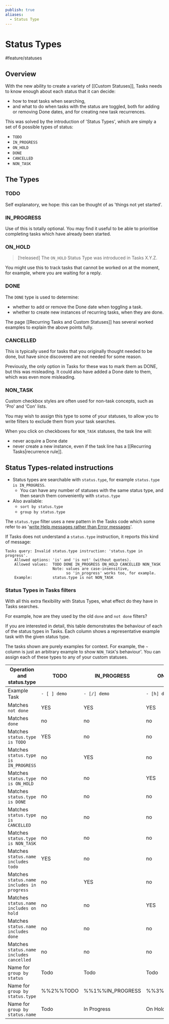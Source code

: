 ```yaml
---
publish: true
aliases:
  - Status Type
---
```


# Status Types

<span class="related-pages">#feature/statuses</span>

## Overview

With the new ability to create a variety of [[Custom Statuses]], Tasks needs to know enough about each status that it can decide:

- how to treat tasks when searching,
- and what to do when tasks with the status are toggled, both for adding or removing Done dates, and for creating new task recurrences.

This was solved by the introduction of 'Status Types', which are simply a set of 6 possible types of status:

- `TODO`
- `IN_PROGRESS`
- `ON_HOLD`
- `DONE`
- `CANCELLED`
- `NON_TASK`

## The Types

### TODO

Self explanatory, we hope: this can be thought of as 'things not yet started'.

### IN_PROGRESS

Use of this is totally optional. You may find it useful to be able to prioritise completing tasks which have already been started.

### ON_HOLD

> [!released]
> The `ON_HOLD` Status Type was introduced in Tasks X.Y.Z.

You might use this to track tasks that cannot be worked on at the moment, for example, where you are waiting for a reply.

### DONE

The `DONE` type is used to determine:

- whether to add or remove the Done date when toggling a task.
- whether to create new instances of recurring tasks, when they are done.

The page [[Recurring Tasks and Custom Statuses]] has several worked examples to explain the above points fully.

### CANCELLED

This is typically used for tasks that you originally thought needed to be done, but have since discovered are not needed for some reason.

Previously, the only option in Tasks for these was to mark them as DONE, but this was misleading. It could also have added a Done date to them, which was even more misleading.

### NON_TASK

Custom checkbox styles are often used for non-task concepts, such as 'Pro' and 'Con' lists.

You may wish to assign this type to some of your statuses, to allow you to write filters to exclude them from your task searches.

When you click on checkboxes for `NON_TASK` statuses, the task line will:

- never acquire a Done date
- never create a new instance, even if the task line has a [[Recurring Tasks|recurrence rule]].

## Status Types-related instructions

- Status types are searchable with `status.type`, for example `status.type is IN_PROGRESS`.
  - You can have any number of statuses with the same status type, and then search them conveniently with `status.type`
- Also available:
  - `sort by status.type`
  - `group by status.type`

The `status.type` filter uses a new pattern in the Tasks code which some refer to as '[write Help messages rather than Error messages](https://twitter.com/travis_simon/status/1069074730211135488)'.

If Tasks does not understand a `status.type` instruction, it reports this kind of message:

<!-- snippet: StatusTypeField.test.status.name_status.name_with_invalid_line_is_helpful.approved.text -->
```text
Tasks query: Invalid status.type instruction: 'status.type in progress'.
    Allowed options: 'is' and 'is not' (without quotes).
    Allowed values:  TODO DONE IN_PROGRESS ON_HOLD CANCELLED NON_TASK
                     Note: values are case-insensitive,
                           so 'in_progress' works too, for example.
    Example:         status.type is not NON_TASK
```
<!-- endSnippet -->

### Status Types in Tasks filters

With all this extra flexibility with Status Types, what effect do they have in Tasks searches.

For example, how are they used by the old `done` and `not done` filters?

If you are interested in detail, this table demonstrates the behaviour of each of the status types in Tasks.
Each column shows a representative example task with the given status type.

The tasks shown are purely examples for context. For example, the `~` column is just an arbitrary example to show `NON_TASK`'s behaviour'. You can assign each of these types to any of your custom statuses.

<!-- placeholder to force blank line before included text --><!-- include: DocsSamplesForStatuses.test.Status_Transitions_status-types.approved.md -->

| Operation and status.type | TODO | IN_PROGRESS | ON_HOLD | DONE | CANCELLED | NON_TASK |
| ----- | ----- | ----- | ----- | ----- | ----- | ----- |
| Example Task | `- [ ] demo` | `- [/] demo` | `- [h] demo` | `- [x] demo` | `- [-] demo` | `- [~] demo` |
| Matches `not done` | YES | YES | YES | no | no | no |
| Matches `done` | no | no | no | YES | YES | YES |
| Matches `status.type is TODO` | YES | no | no | no | no | no |
| Matches `status.type is IN_PROGRESS` | no | YES | no | no | no | no |
| Matches `status.type is ON_HOLD` | no | no | YES | no | no | no |
| Matches `status.type is DONE` | no | no | no | YES | no | no |
| Matches `status.type is CANCELLED` | no | no | no | no | YES | no |
| Matches `status.type is NON_TASK` | no | no | no | no | no | YES |
| Matches `status.name includes todo` | YES | no | no | no | no | no |
| Matches `status.name includes in progress` | no | YES | no | no | no | no |
| Matches `status.name includes on hold` | no | no | YES | no | no | no |
| Matches `status.name includes done` | no | no | no | YES | no | no |
| Matches `status.name includes cancelled` | no | no | no | no | YES | no |
| Name for `group by status` | Todo | Todo | Todo | Done | Done | Done |
| Name for `group by status.type` | %%2%%TODO | %%1%%IN_PROGRESS | %%3%%ON_HOLD | %%4%%DONE | %%5%%CANCELLED | %%6%%NON_TASK |
| Name for `group by status.name` | Todo | In Progress | On Hold | Done | Cancelled | My custom status |

<!-- placeholder to force blank line after included text --><!-- endInclude -->
